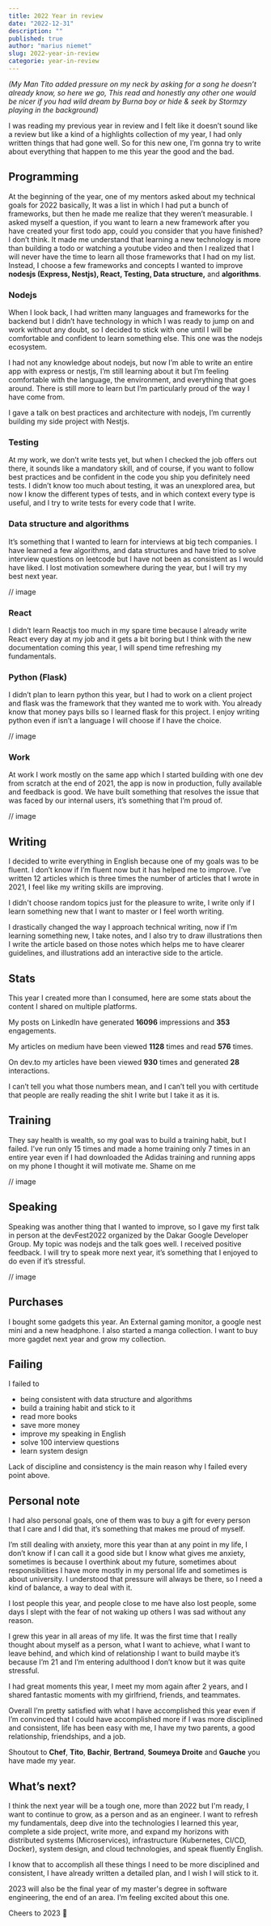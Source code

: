 ```yaml
---
title: 2022 Year in review
date: "2022-12-31"
description: ""
published: true
author: "marius niemet"
slug: 2022-year-in-review
categorie: year-in-review
---
```


_(My Man Tito added pressure on my neck by asking for a song he doesn’t already know, so here we go, This read and honestly any other one would be nicer if you had wild dream by Burna boy or hide & seek by Stormzy playing in the background)_

I was reading my previous year in review and I felt like it doesn’t sound like a review but like a kind of a highlights collection of my year, I had only written things that had gone well. So for this new one, I’m gonna try to write about everything that happen to me this year the good and the bad.

## Programming

At the beginning of the year, one of my mentors asked about my technical goals for 2022 basically, It was a list in which I had put a bunch of frameworks, but then he made me realize that they weren’t measurable. I asked myself a question, if you want to learn a new framework after you have created your first todo app, could you consider that you have finished? I don’t think. It made me understand that learning a new technology is more than building a todo or watching a youtube video and then I realized that I will never have the time to learn all those frameworks that I had on my list. Instead, I choose a few frameworks and concepts I wanted to improve **nodesjs (Express, Nestjs), React, Testing, Data structure,** and **algorithms**.

### Nodejs

When I look back, I had written many languages and frameworks for the backend but I didn’t have technology in which I was ready to jump on and work without any doubt, so I decided to stick with one until I will be comfortable and confident to learn something else. This one was the nodejs ecosystem.

I had not any knowledge about nodejs, but now I’m able to write an entire app with express or nestjs, I’m still learning about it but I’m feeling comfortable with the language, the environment, and everything that goes around. There is still more to learn but I’m particularly proud of the way I have come from.

I gave a talk on best practices and architecture with nodejs, I’m currently building my side project with Nestjs.

### Testing

At my work, we don’t write tests yet, but when I checked the job offers out there, it sounds like a mandatory skill, and of course, if you want to follow best practices and be confident in the code you ship you definitely need tests. I didn’t know too much about testing, it was an unexplored area, but now I know the different types of tests, and in which context every type is useful, and I try to write tests for every code that I write.

### Data structure and algorithms

It’s something that I wanted to learn for interviews at big tech companies. I have learned a few algorithms, and data structures and have tried to solve interview questions on leetcode but I have not been as consistent as I would have liked. I lost motivation somewhere during the year, but I will try my best next year.

// image

### React

I didn’t learn Reactjs too much in my spare time because I already write React every day at my job and it gets a bit boring but I think with the new documentation coming this year, I will spend time refreshing my fundamentals.

### Python (Flask)

I didn’t plan to learn python this year, but I had to work on a client project and flask was the framework that they wanted me to work with. You already know that money pays bills so I learned flask for this project. I enjoy writing python even if isn’t a language I will choose if I have the choice.

// image

### Work

At work I work mostly on the same app which I started building with one dev from scratch at the end of 2021, the app is now in production, fully available and feedback is good. We have built something that resolves the issue that was faced by our internal users, it’s something that I’m proud of.

// image

## Writing

I decided to write everything in English because one of my goals was to be fluent. I don’t know if I’m fluent now but it has helped me to improve.
I’ve written 12 articles which is three times the number of articles that I wrote in 2021, I feel like my writing skills are improving.

I didn't choose random topics just for the pleasure to write, I write only if I learn something new that I want to master or I feel worth writing.

I drastically changed the way I approach technical writing, now if I’m learning something new, I take notes, and I also try to draw illustrations then I write the article based on those notes which helps me to have clearer guidelines, and illustrations add an interactive side to the article.

## Stats

This year I created more than I consumed, here are some stats about the content I shared on multiple platforms.

My posts on LinkedIn have generated **16096** impressions and **353** engagements.

My articles on medium have been viewed **1128** times and read **576** times.

On dev.to my articles have been viewed **930** times and generated **28** interactions.

I can’t tell you what those numbers mean, and I can’t tell you with certitude that people are really reading the shit I write but I take it as it is.

## Training

They say health is wealth, so my goal was to build a training habit, but I failed. I’ve run only 15 times and made a home training only 7 times in an entire year even if I had downloaded the Adidas training and running apps on my phone I thought it will motivate me. Shame on me

// image

## Speaking

Speaking was another thing that I wanted to improve, so I gave my first talk in person at the devFest2022 organized by the Dakar Google Developer Group. My topic was nodejs and the talk goes well. I received positive feedback. I will try to speak more next year, it’s something that I enjoyed to do even if it’s stressful.

// image

## Purchases

I bought some gadgets this year. An External gaming monitor, a google nest mini and a new headphone. I also started a manga collection. I want to buy more gagdet next year and grow my collection.

## Failing

I failed to

- being consistent with data structure and algorithms
- build a training habit and stick to it
- read more books
- save more money
- improve my speaking in English
- solve 100 interview questions
- learn system design

Lack of discipline and consistency is the main reason why I failed every point above.

## Personal note

I had also personal goals, one of them was to buy a gift for every person that I care and I did that, it’s something that makes me proud of myself.

I’m still dealing with anxiety, more this year than at any point in my life, I don’t know if I can call it a good side but I know what gives me anxiety, sometimes is because I overthink about my future, sometimes about responsibilities I have more mostly in my personal life and sometimes is about university. I understood that pressure will always be there, so I need a kind of balance, a way to deal with it.

I lost people this year, and people close to me have also lost people, some days I slept with the fear of not waking up others I was sad without any reason.

I grew this year in all areas of my life. It was the first time that I really thought about myself as a person, what I want to achieve, what I want to leave behind, and which kind of relationship I want to build maybe it’s because I’m 21 and I’m entering adulthood I don’t know but it was quite stressful.

I had great moments this year, I meet my mom again after 2 years, and I shared fantastic moments with my girlfriend, friends, and teammates.

Overall I’m pretty satisfied with what I have accomplished this year even if I’m convinced that I could have accomplished more if I was more disciplined and consistent, life has been easy with me, I have my two parents, a good relationship, friendships, and a job.

Shoutout to **Chef**, **Tito**, **Bachir**, **Bertrand**, **Soumeya Droite** and **Gauche** you have made my year.

## What’s next?

I think the next year will be a tough one, more than 2022 but I'm ready, I want to continue to grow, as a person and as an engineer.
I want to refresh my fundamentals, deep dive into the technologies I learned this year, complete a side project, write more, and expand my horizons with distributed systems (Microservices), infrastructure (Kubernetes, CI/CD, Docker), system design, and cloud technologies, and speak fluently English.

I know that to accomplish all these things I need to be more disciplined and consistent, I have already written a detailed plan, and I wish I will stick to it.

2023 will also be the final year of my master's degree in software engineering, the end of an area. I’m feeling excited about this one.

Cheers to 2023 🥂
